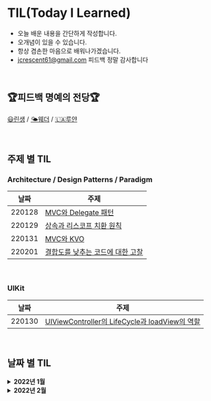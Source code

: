 # TIL(Today I Learned)
- 오늘 배운 내용을 간단하게 작성합니다.
- 오개념이 있을 수 있습니다.
- 항상 겸손한 마음으로 배워나가겠습니다.
- jcrescent61@gmail.com 피드백 정말 감사합니다

&nbsp; 
## 🏆피드백 명예의 전당🏆
[😃린생](https://github.com/jungseungyeo) / [🌤웨더](https://github.com/SungPyo) / [🇱🇦루얀](https://github.com/KimWanki)

&nbsp; 
## 주제 별 TIL
### Architecture / Design Patterns / Paradigm
|날짜|주제|
|---|---|
|220128|[MVC와 Delegate 패턴](https://github.com/jcrescent61/TIL/blob/main/2022/01/220128.md)|
|220129|[상속과 리스코프 치환 원칙](https://github.com/jcrescent61/TIL/blob/main/2022/01/220129.md)|
|220131|[MVC와 KVO](https://github.com/jcrescent61/TIL/blob/main/2022/01/220131.md)|
|220201|[결합도를 낮추는 코드에 대한 고찰](https://github.com/jcrescent61/TIL/blob/main/2022/02/220201.md)|
 
&nbsp;  
### UIKit
|날짜|주제|
|---|---|
|220130|[UIViewController의 LifeCycle과 loadView의 역할](https://github.com/jcrescent61/TIL/blob/main/2022/01/220130.md)|

&nbsp;  
## 날짜 별 TIL
<details>
<summary><b>2022년 1월<b/></summary>
<div markdown="1">
&nbsp;   

[1월28일: MVC와 Delegate 패턴](https://github.com/jcrescent61/TIL/blob/main/2022/01/220128.md)
  
[1월29일: 상속과 리스코프 치환 원칙](https://github.com/jcrescent61/TIL/blob/main/2022/01/220129.md)
  
[1월30일: UIViewController의 LifeCycle과 loadView의 역할](https://github.com/jcrescent61/TIL/blob/main/2022/01/220130.md)
  
[1월31일: MVC와 KVO](https://github.com/jcrescent61/TIL/blob/main/2022/01/220131.md)
  
&nbsp;   
</div>
</details>

 <details>
<summary><b>2022년 2월<b/></summary>
<div markdown="1">
&nbsp;

[2월 1일: 결합도를 낮추는 코드에 대한 고찰](https://github.com/jcrescent61/TIL/blob/main/2022/02/220201.md)

  
&nbsp;   
</div>
</details>
